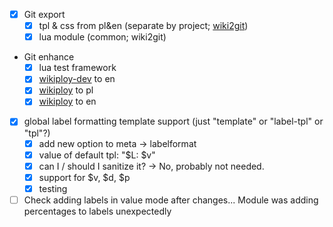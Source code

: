 - [x] Git export
	- [x] tpl & css from pl&en (separate by project; [wiki2git](https://www.npmjs.com/package/wiki-to-git))
	- [x] lua module (common; wiki2git)
- Git enhance
	- [x] lua test framework
	- [x] [wikiploy-dev](https://www.npmjs.com/package/wikiploy) to en
	- [x] [wikiploy](https://www.npmjs.com/package/wikiploy) to pl
	- [x] [wikiploy](https://www.npmjs.com/package/wikiploy) to en
- [x] global label formatting template support (just "template" or "label-tpl" or "tpl"?)
	- [x] add new option to meta -> labelformat
	- [x] value of default tpl: "$L: $v"
	- [x] can I / should I sanitize it? -> No, probably not needed.
	- [x] support for $v, $d, $p
	- [x] testing
- [ ] Check adding labels in value mode after changes... Module was adding percentages to labels unexpectedly
